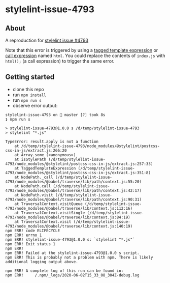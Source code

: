 # stylelint-issue-4793

## About

A reproduction for [stylelint issue #4793](https://github.com/stylelint/stylelint/issues/4793)

Note that this error is triggered by using a [tagged template expression](https://babeljs.io/docs/en/babel-types#taggedtemplateexpression) or [call expression](https://babeljs.io/docs/en/babel-types#callexpression) named `html`. You could replace the contents of `index.js` with `html();` (a call expression) to trigger the same error.

## Getting started

- clone this repo
- run `npm install`
- run `npm run s`
- observe error output:

```
stylelint-issue-4793 on  master [?] took 8s
❯ npm run s

> stylelint-issue-4793@1.0.0 s /d/temp/stylelint-issue-4793
> stylelint "*.js"

TypeError: result.apply is not a function
    at /d/temp/stylelint-issue-4793/node_modules/@stylelint/postcss-css-in-js/extract.js:266:20
    at Array.some (<anonymous>)
    at isStylePath (/d/temp/stylelint-issue-4793/node_modules/@stylelint/postcss-css-in-js/extract.js:257:33)
    at TaggedTemplateExpression (/d/temp/stylelint-issue-4793/node_modules/@stylelint/postcss-css-in-js/extract.js:351:8)
    at NodePath._call (/d/temp/stylelint-issue-4793/node_modules/@babel/traverse/lib/path/context.js:55:20)
    at NodePath.call (/d/temp/stylelint-issue-4793/node_modules/@babel/traverse/lib/path/context.js:42:17)
    at NodePath.visit (/d/temp/stylelint-issue-4793/node_modules/@babel/traverse/lib/path/context.js:90:31)
    at TraversalContext.visitQueue (/d/temp/stylelint-issue-4793/node_modules/@babel/traverse/lib/context.js:112:16)
    at TraversalContext.visitSingle (/d/temp/stylelint-issue-4793/node_modules/@babel/traverse/lib/context.js:84:19)
    at TraversalContext.visit (/d/temp/stylelint-issue-4793/node_modules/@babel/traverse/lib/context.js:140:19)
npm ERR! code ELIFECYCLE
npm ERR! errno 1
npm ERR! stylelint-issue-4793@1.0.0 s: `stylelint "*.js"`
npm ERR! Exit status 1
npm ERR!
npm ERR! Failed at the stylelint-issue-4793@1.0.0 s script.
npm ERR! This is probably not a problem with npm. There is likely additional logging output above.

npm ERR! A complete log of this run can be found in:
npm ERR!     /.npm/_logs/2020-06-02T15_33_08_304Z-debug.log
```
